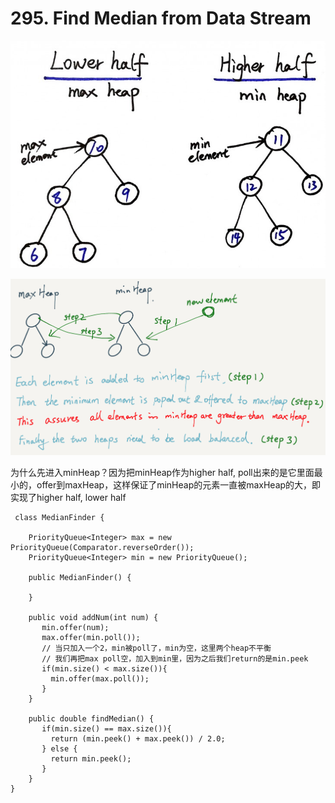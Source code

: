 # 295. Find Median from Data Stream

![](<../../.gitbook/assets/image (42).png>)

![](<../../.gitbook/assets/image (36).png>)

为什么先进入minHeap？因为把minHeap作为higher half, poll出来的是它里面最小的，offer到maxHeap，这样保证了minHeap的元素一直被maxHeap的大，即实现了higher half, lower half&#x20;

```
 class MedianFinder {
    
    PriorityQueue<Integer> max = new PriorityQueue(Comparator.reverseOrder());
    PriorityQueue<Integer> min = new PriorityQueue();

    public MedianFinder() {
        
    }
    
    public void addNum(int num) {
       min.offer(num);
       max.offer(min.poll());
       // 当只加入一个2，min被poll了，min为空，这里两个heap不平衡
       // 我们再把max poll空，加入到min里，因为之后我们return的是min.peek
       if(min.size() < max.size()){
         min.offer(max.poll());
       }
    }
    
    public double findMedian() {
       if(min.size() == max.size()){
         return (min.peek() + max.peek()) / 2.0;
       } else {
         return min.peek();
       } 
    }
}
```


